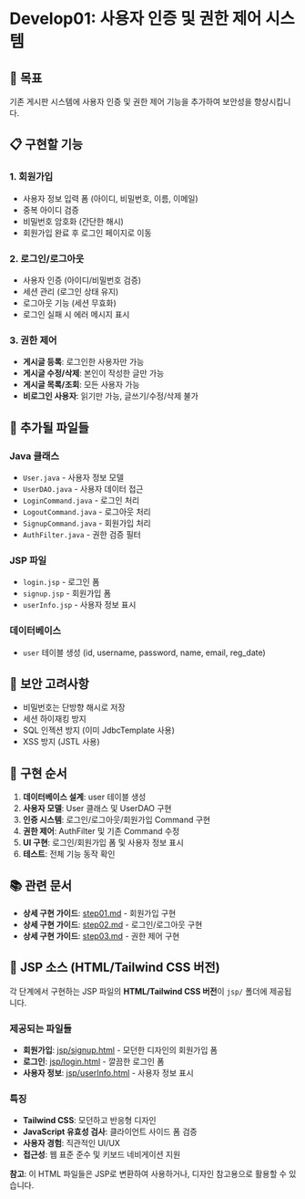 # Develop01: 사용자 인증 및 권한 제어 시스템

## 🎯 목표

기존 게시판 시스템에 사용자 인증 및 권한 제어 기능을 추가하여 보안성을 향상시킵니다.

## 📋 구현할 기능

### 1. 회원가입

- 사용자 정보 입력 폼 (아이디, 비밀번호, 이름, 이메일)
- 중복 아이디 검증
- 비밀번호 암호화 (간단한 해시)
- 회원가입 완료 후 로그인 페이지로 이동

### 2. 로그인/로그아웃

- 사용자 인증 (아이디/비밀번호 검증)
- 세션 관리 (로그인 상태 유지)
- 로그아웃 기능 (세션 무효화)
- 로그인 실패 시 에러 메시지 표시

### 3. 권한 제어

- **게시글 등록**: 로그인한 사용자만 가능
- **게시글 수정/삭제**: 본인이 작성한 글만 가능
- **게시글 목록/조회**: 모든 사용자 가능
- **비로그인 사용자**: 읽기만 가능, 글쓰기/수정/삭제 불가

## 📁 추가될 파일들

### Java 클래스

- `User.java` - 사용자 정보 모델
- `UserDAO.java` - 사용자 데이터 접근
- `LoginCommand.java` - 로그인 처리
- `LogoutCommand.java` - 로그아웃 처리
- `SignupCommand.java` - 회원가입 처리
- `AuthFilter.java` - 권한 검증 필터

### JSP 파일

- `login.jsp` - 로그인 폼
- `signup.jsp` - 회원가입 폼
- `userInfo.jsp` - 사용자 정보 표시

### 데이터베이스

- `user` 테이블 생성 (id, username, password, name, email, reg_date)

## 🔐 보안 고려사항

- 비밀번호는 단방향 해시로 저장
- 세션 하이재킹 방지
- SQL 인젝션 방지 (이미 JdbcTemplate 사용)
- XSS 방지 (JSTL 사용)

## 🚀 구현 순서

1. **데이터베이스 설계**: user 테이블 생성
2. **사용자 모델**: User 클래스 및 UserDAO 구현
3. **인증 시스템**: 로그인/로그아웃/회원가입 Command 구현
4. **권한 제어**: AuthFilter 및 기존 Command 수정
5. **UI 구현**: 로그인/회원가입 폼 및 사용자 정보 표시
6. **테스트**: 전체 기능 동작 확인

## 📚 관련 문서

- **상세 구현 가이드**: [step01.md](step01.md) - 회원가입 구현
- **상세 구현 가이드**: [step02.md](step02.md) - 로그인/로그아웃 구현
- **상세 구현 가이드**: [step03.md](step03.md) - 권한 제어 구현

## 🎨 JSP 소스 (HTML/Tailwind CSS 버전)

각 단계에서 구현하는 JSP 파일의 **HTML/Tailwind CSS 버전**이 `jsp/` 폴더에 제공됩니다.

### 제공되는 파일들

- **회원가입**: [jsp/signup.html](jsp/signup.html) - 모던한 디자인의 회원가입 폼
- **로그인**: [jsp/login.html](jsp/login.html) - 깔끔한 로그인 폼
- **사용자 정보**: [jsp/userInfo.html](jsp/userInfo.html) - 사용자 정보 표시

### 특징

- **Tailwind CSS**: 모던하고 반응형 디자인
- **JavaScript 유효성 검사**: 클라이언트 사이드 폼 검증
- **사용자 경험**: 직관적인 UI/UX
- **접근성**: 웹 표준 준수 및 키보드 네비게이션 지원

**참고**: 이 HTML 파일들은 JSP로 변환하여 사용하거나, 디자인 참고용으로 활용할 수 있습니다.

